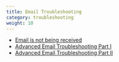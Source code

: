 ```yaml
---
title: Email Troubleshooting 
category: troubleshooting 
weight: 10
---
```


- [Email is not being received](/user/email/emails_not_received)
- [Advanced Email Troubleshooting Part I](/user/email/advanced_email_troubleshooting_1)
- [Advanced Email Troubleshooting Part II](/user/email/advanced_email_troubleshooting_2)
